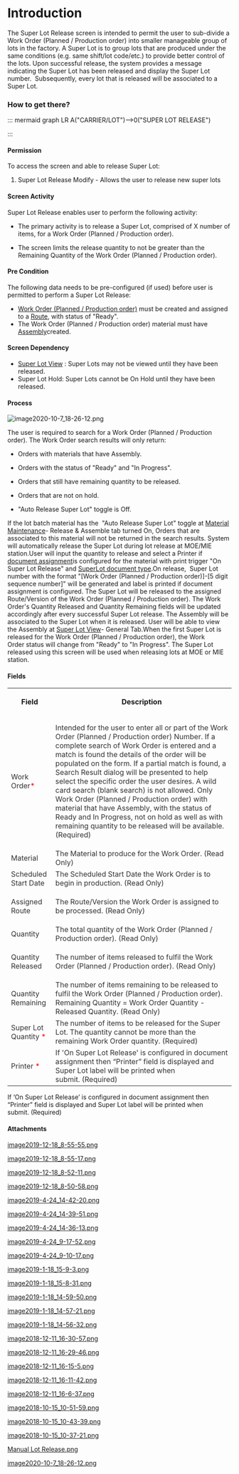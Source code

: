 # Introduction


The Super Lot Release screen is intended to permit the user to sub-divide a Work Order (Planned / Production order) into smaller manageable group of lots in the factory. A Super Lot is to group lots that are produced under the same conditions (e.g. same shift/lot code/etc.) to provide better control of the lots. Upon successful release, the system provides a message indicating the Super Lot has been released and display the Super Lot number.  Subsequently, every lot that is released will be associated to a Super Lot.


### How to get there?



::: mermaid
graph LR
A("CARRIER/LOT")-->0("SUPER LOT RELEASE")

:::


#### Permission


To access the screen and able to release Super Lot:
1) Super Lot Release Modify - Allows the user to release new super lots



#### Screen Activity


Super Lot Release enables user to perform the following activity:

- The primary activity is to release a Super Lot, comprised of X number of items, for a Work Order (Planned / Production order).

- The screen limits the release quantity to not be greater than the Remaining Quantity of the Work Order (Planned / Production order).



#### Pre Condition


The following data needs to be pre-configured (if used) before user is permitted to perform a Super Lot Release:

- [Work Order (Planned / Production order)](/iFactory-JGP-MES/iFactory-JGP-MES-Home/iFactory-JGP-MS/CONTENT/Lot-Batch-Production/Super-Lot-(Batch-Manufacturing-2.0)/Super-Lot-Release-(Batch-Manufacturing-2.0).md)
must be created and assigned to a [R](/iFactory-JGP-MES/iFactory-JGP-MES-Home/iFactory-JGP-MS/CONTENT/Lot-Batch-Production/Super-Lot-(Batch-Manufacturing-2.0)/Super-Lot-Release-(Batch-Manufacturing-2.0).md)[oute](/iFactory-JGP-MES/iFactory-JGP-MES-Home/iFactory-JGP-MS/CONTENT/Routing/Route.md), with status of "Ready".
- The Work Order (Planned / Production order) material must have
[Assembly](/iFactory-JGP-MES/iFactory-JGP-MES-Home/iFactory-JGP-MS/CONTENT/Product/Assembly-Configuration.md)created.


#### Screen Dependency



- [Super Lot View](/iFactory-JGP-MES/iFactory-JGP-MES-Home/iFactory-JGP-MS/CONTENT/Lot-Batch-Production/Super-Lot-(Batch-Manufacturing-2.0)/Super-Lot-View-(Batch-Manufacturing-2.0).md)
: Super Lots may not be viewed until they have been released.
- Super Lot Hold: Super Lots cannot be On Hold until they have been released.



#### Process


![image2020-10-7_18-26-12.png](/.attachments/79790687.png)


The user is required to search for a Work Order (Planned / Production order). The Work Order search results will only return:

- Orders with materials that have Assembly.

- Orders with the status of "Ready" and "In Progress".

- Orders that still have remaining quantity to be released.

- Orders that are not on hold.

- "Auto Release Super Lot" toggle is Off.

If the lot batch material has the 
"Auto Release Super Lot" toggle at 
[Material Maintenance](/iFactory-JGP-MES/iFactory-JGP-MES-Home/iFactory-JGP-MS/CONTENT/Product/Material.md)- Release & Assemble tab turned On, Orders that are associated to this material will not be returned in the search results. System will automatically release the Super Lot during lot release at MOE/MIE station.User will input the quantity to release and select a Printer if 
[document assignment](/iFactory-JGP-MES/iFactory-JGP-MES-Home/iFactory-JGP-MS/CONTENT/General-Production/Printing/Document-Assignment-(4.0).md)is configured for the material with print trigger "On Super Lot Release" and [SuperLot document type](/iFactory-JGP-MES/iFactory-JGP-MES-Home/iFactory-JGP-MS/CONTENT/General-Production/Printing/Document-Maintenance-(4.0).md).On release, 
Super Lot number with the format "[Work Order (Planned / Production order)]-[5 digit sequence number]" will be generated and label is printed if document assignment is configured. The Super Lot will be released to the assigned Route/Version of the Work Order (Planned / Production order). The Work Order's Quantity Released and Quantity Remaining fields will be updated accordingly after every successful Super Lot release. The Assembly will be associated to the Super Lot when it is released. User will be able to view the Assembly at [Super Lot View](/iFactory-JGP-MES/iFactory-JGP-MES-Home/iFactory-JGP-MS/CONTENT/Lot-Batch-Production/Super-Lot-(Batch-Manufacturing-2.0)/Super-Lot-View-(Batch-Manufacturing-2.0).md)- General Tab.When the first Super Lot is released for the Work Order (Planned / Production order), the Work Order status will change from "Ready" to "In Progress". The Super Lot released using this screen will be used when releasing lots at MOE or MIE station.



#### Fields


<table class="wrapped confluenceTable"><colgroup><col style="width: 113.0px;" /><col style="width: 1326.0px;" /></colgroup><tbody><tr><th class="confluenceTh"><p>Field</p></th><th class="confluenceTh"><p>Description</p></th></tr><tr><td class="confluenceTd"><p><span style="color: rgb(51,51,51);">Work Order</span><span style="color: rgb(255,0,0);">*</span></p></td><td class="confluenceTd"><p><span style="color: rgb(51,51,51);">Intended for the user to enter all or part of the Work Order (Planned / Production order) Number. If a complete search of Work Order is entered and a match is found the details of the order will be populated on the form. If a partial match is found, a Search Result dialog will be presented to help select the specific order the user desires. A wild card search (blank search) is not allowed. Only Work Order (Planned / Production order) with material that have Assembly, with the status of Ready and In Progress, not on hold as well as with remaining quantity to be released will be available. (Required)</span></p></td></tr><tr><td colspan="1" class="confluenceTd"><span style="color: rgb(51,51,51);">Material</span></td><td colspan="1" class="confluenceTd"><span style="color: rgb(51,51,51);">The Material to produce for the Work Order. (Read Only)</span></td></tr><tr><td colspan="1" class="confluenceTd"><span style="color: rgb(51,51,51);">Scheduled Start Date</span></td><td colspan="1" class="confluenceTd"><span style="color: rgb(51,51,51);">The Scheduled Start Date the Work Order is to begin in production. (Read Only)</span></td></tr><tr><td colspan="1" class="confluenceTd"><p><span style="color: rgb(51,51,51);">Assigned Route</span></p></td><td colspan="1" class="confluenceTd"><p><span style="color: rgb(51,51,51);">The Route/Version the Work Order is assigned to be processed. (Read Only)</span></p></td></tr><tr><td colspan="1" class="confluenceTd"><span style="color: rgb(51,51,51);">Quantity</span></td><td colspan="1" class="confluenceTd"><span style="color: rgb(51,51,51);">The total quantity of the Work Order (Planned / Production order). (Read Only)</span></td></tr><tr><td class="confluenceTd"><p><span style="color: rgb(51,51,51);">Quantity Released</span></p></td><td class="confluenceTd"><p><span style="color: rgb(51,51,51);">The number of items released to fulfil the Work Order (Planned / Production order). (Read Only)</span></p></td></tr><tr><td colspan="1" class="confluenceTd"><span style="color: rgb(51,51,51);">Quantity Remaining</span></td><td colspan="1" class="confluenceTd"><span style="color: rgb(51,51,51);">The number of items remaining to be released to fulfil the Work Order (Planned / Production order). Remaining Quantity = Work Order Quantity - Released Quantity. (Read Only)</span></td></tr><tr><td colspan="1" class="confluenceTd"><span style="color: rgb(51,51,51);">Super Lot Quantity <span style="color: rgb(255,0,0);">*</span></span></td><td colspan="1" class="confluenceTd"><span style="color: rgb(51,51,51);">The number of items to be released for the Super Lot. The quantity cannot be more than the remaining Work Order quantity. (Required)</span></td></tr><tr><td colspan="1" class="confluenceTd"><span style="color: rgb(51,51,51);">Printer <span style="color: rgb(255,0,0);">*</span></span></td><td colspan="1" class="confluenceTd"><span style="color: rgb(51,51,51);">If 'On Super Lot Release' is configured in document assignment then “Printer” field is displayed and Super Lot label will be printed when submit. (Required)</span></td></tr></tbody></table>

If ‘On Super Lot Release’ is configured in document assignment then “Printer” field is displayed and Super Lot label will be printed when submit. (Required)


#### Attachments

[image2019-12-18_8-55-55.png](/.attachments/79790657.png)
[image2019-12-18_8-55-17.png](/.attachments/79790658.png)
[image2019-12-18_8-52-11.png](/.attachments/79790659.png)
[image2019-12-18_8-50-58.png](/.attachments/79790660.png)
[image2019-4-24_14-42-20.png](/.attachments/79790661.png)
[image2019-4-24_14-39-51.png](/.attachments/79790662.png)
[image2019-4-24_14-36-13.png](/.attachments/79790663.png)
[image2019-4-24_9-17-52.png](/.attachments/79790664.png)
[image2019-4-24_9-10-17.png](/.attachments/79790665.png)
[image2019-1-18_15-9-3.png](/.attachments/79790666.png)
[image2019-1-18_15-8-31.png](/.attachments/79790667.png)
[image2019-1-18_14-59-50.png](/.attachments/79790668.png)
[image2019-1-18_14-57-21.png](/.attachments/79790669.png)
[image2019-1-18_14-56-32.png](/.attachments/79790670.png)
[image2018-12-11_16-30-57.png](/.attachments/79790671.png)
[image2018-12-11_16-29-46.png](/.attachments/79790672.png)
[image2018-12-11_16-15-5.png](/.attachments/79790673.png)
[image2018-12-11_16-11-42.png](/.attachments/79790674.png)
[image2018-12-11_16-6-37.png](/.attachments/79790675.png)
[image2018-10-15_10-51-59.png](/.attachments/79790676.png)
[image2018-10-15_10-43-39.png](/.attachments/79790677.png)
[image2018-10-15_10-37-21.png](/.attachments/79790678.png)
[Manual Lot Release.png](/.attachments/79790679.png)
[image2020-10-7_18-26-12.png](/.attachments/79790687.png)
